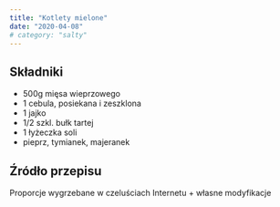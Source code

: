 ```yaml
---
title: "Kotlety mielone"
date: "2020-04-08"
# category: "salty"
---
```


## Składniki

- 500g mięsa wieprzowego
- 1 cebula, posiekana i zeszklona
- 1 jajko
- 1/2 szkl. bułk tartej
- 1 łyżeczka soli
- pieprz, tymianek, majeranek

## Źródło przepisu

Proporcje wygrzebane w czeluściach Internetu + własne modyfikacje
